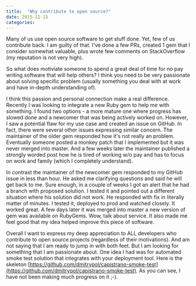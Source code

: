 ```yaml
---
title:  "Why contribute to open source?"
date: 2015-12-15
categories:
---
```


Many of us use open source software to get stuff done.  Yet, few of us contribute back.  I am guilty of that.  I've done a few PRs, created 1 gem that I consider somewhat valuable, plus wrote few comments on StackOverflow (my reputation is not very high).  

So what does motiviate someone to spend a great deal of time for no pay writing software that will help others?  I think you need to be very passionate about solving specific problem (usually something you deal with at work and have in-depth understanding of).  

I think this passion and personal connection make a real difference.  Recently I was looking to integrate a new Ruby gem to help me with something.  I found two options - a more mature one where progress has slowed done and a newcomer that was being actively worked on.  However, I saw a potential flaw for my use case and created an issue on GitHub.  In fact, there were several other issues expressing similar concern.  The maintainer of the older gem responded how it's not really an problem.  Eventually someone posted a monkey patch that I implemented but it was never merged into master.  And a few weeks later the maintainer published a strongly worded post how he is tired of working w/o pay and has to focus on work and family (which I completely understand).

In contrast the maintainer of the newcomer gem responded to my GitHub issue in less than hour.  He asked me clarifying questions and said he will get back to me.  Sure enough, in a couple of weeks I got an alert that he had a branch with proposed solution.  I tested it and pointed out a different situation where his solution did not work.  He responded with fix in literally matter of minutes.  I tested it, deployed to prod and watched closely.  It worked great.  A few days later it was merged into master a new version of gem was available on RubyGems.  Wow, talk about service.  It also made me feel good that my idea helped improve this piece of software.  

Overall I want to express my deep appreciation to ALL developers who contribute to open source projects (regardless of their motivations).  And am not saying that I am ready to jump in with both feet.  But I am looking for something that I am passionate about.  One idea I had was for automated smoke test solution that integrates with your deployment tool.  Here is the skeleton [https://github.com/dmitrypol/capistrano-smoke-test](https://github.com/dmitrypol/capistrano-smoke-test).  As you can see, I have not been making much progress on it ;-).  